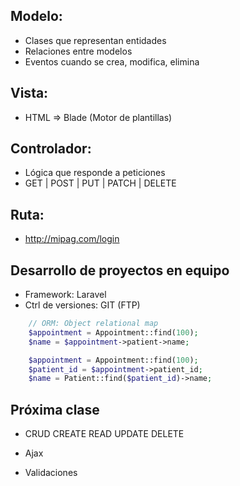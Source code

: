 Modelo:
---
- Clases que representan entidades
- Relaciones entre modelos
- Eventos cuando se crea, modifica, elimina

Vista:
---
- HTML => Blade (Motor de plantillas)

Controlador:
---
- Lógica que responde a peticiones
- GET | POST | PUT | PATCH | DELETE

Ruta:
---
- http://mipag.com/login

Desarrollo de proyectos en equipo
---
- Framework: Laravel
- Ctrl de versiones: GIT (FTP)

```php
	// ORM: Object relational map
	$appointment = Appointment::find(100);
	$name = $appointment->patient->name;

	$appointment = Appointment::find(100);
	$patient_id = $appointment->patient_id;
	$name = Patient::find($patient_id)->name;
```

Próxima clase
---
- CRUD
	CREATE
	READ
	UPDATE
	DELETE

- Ajax
- Validaciones
